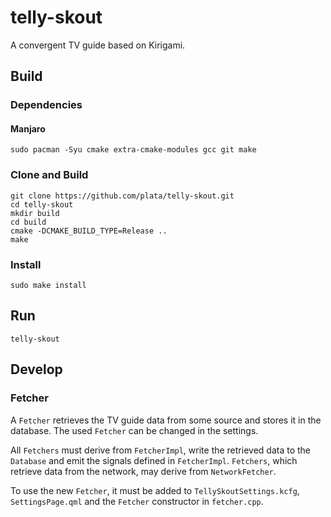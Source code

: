 # telly-skout
A convergent TV guide based on Kirigami.

## Build
### Dependencies
#### Manjaro
```
sudo pacman -Syu cmake extra-cmake-modules gcc git make
```

### Clone and Build
```
git clone https://github.com/plata/telly-skout.git
cd telly-skout
mkdir build
cd build
cmake -DCMAKE_BUILD_TYPE=Release ..
make
```

### Install
```
sudo make install
```

## Run
```
telly-skout
```

## Develop
### Fetcher
A `Fetcher` retrieves the TV guide data from some source and stores it in the database. The used `Fetcher` can be changed in the settings.

All `Fetchers` must derive from `FetcherImpl`, write the retrieved data to the `Database` and emit the signals defined in `FetcherImpl`. `Fetchers`, which retrieve data from the network, may derive from `NetworkFetcher`.

To use the new `Fetcher`, it must be added to `TellySkoutSettings.kcfg`, `SettingsPage.qml` and the `Fetcher` constructor in `fetcher.cpp`.

